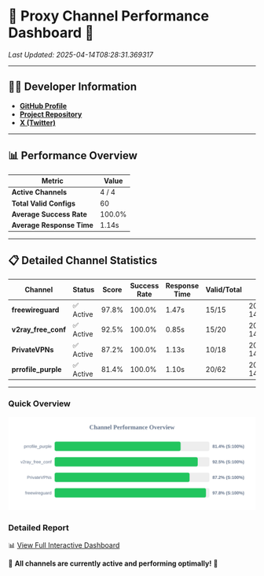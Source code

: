 # 🌟 Proxy Channel Performance Dashboard 🌟

_Last Updated: 2025-04-14T08:28:31.369317_

---

## 👩‍💻 Developer Information

- **[GitHub Profile](https://github.com/4n0nymou3)**  
- **[Project Repository](https://github.com/4n0nymou3/multi-proxy-config-fetcher)**  
- **[X (Twitter)](https://x.com/4n0nymou3)**  

---

## 📊 Performance Overview

| Metric                | Value       |
|-----------------------|-------------|
| **Active Channels**   | 4 / 4       |
| **Total Valid Configs** | 60          |
| **Average Success Rate** | 100.0%      |
| **Average Response Time** | 1.14s       |

---

## 📋 Detailed Channel Statistics

| Channel          | Status     | Score  | Success Rate | Response Time | Valid/Total | Last Success               |
|------------------|------------|--------|--------------|---------------|-------------|----------------------------|
| **freewireguard**  | ✅ Active  | 97.8%  | 100.0% | 1.47s         | 15/15       | 2025-04-14T08:28:31.367456 |
| **v2ray_free_conf**  | ✅ Active  | 92.5%  | 100.0% | 0.85s         | 15/20       | 2025-04-14T08:28:28.712401 |
| **PrivateVPNs**  | ✅ Active  | 87.2%  | 100.0% | 1.13s         | 10/18       | 2025-04-14T08:28:29.871784 |
| **prrofile_purple**  | ✅ Active  | 81.4%  | 100.0% | 1.10s         | 20/62       | 2025-04-14T08:28:27.788122 |

---

### Quick Overview
<div align="center">
  <a href="https://raw.githubusercontent.com/nullluser/NullRepo/refs/heads/main/assets/channel_stats_chart.svg">
    <img src="https://raw.githubusercontent.com/nullluser/NullRepo/refs/heads/main/assets/channel_stats_chart.svg" alt="Source Performance Statistics" width="800">
  </a>
</div>

### Detailed Report
📊 [View Full Interactive Dashboard](https://htmlpreview.github.io/?https://github.com/nullluser/NullRepo/blob/main/assets/performance_report.html)

🎉 **All channels are currently active and performing optimally!** 🎉
